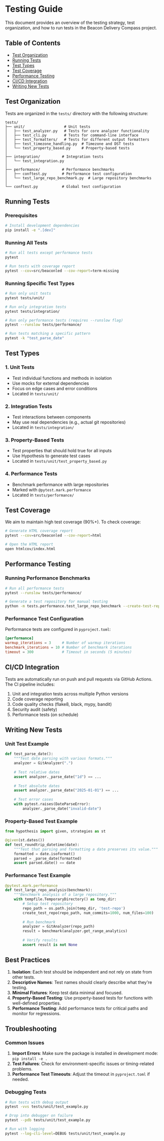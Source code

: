 # Testing Guide

This document provides an overview of the testing strategy, test organization, and how to run tests in the Beacon Delivery Compass project.

## Table of Contents
- [Test Organization](#test-organization)
- [Running Tests](#running-tests)
- [Test Types](#test-types)
- [Test Coverage](#test-coverage)
- [Performance Testing](#performance-testing)
- [CI/CD Integration](#cicd-integration)
- [Writing New Tests](#writing-new-tests)

## Test Organization

Tests are organized in the `tests/` directory with the following structure:

```
tests/
├── unit/                  # Unit tests
│   ├── test_analyzer.py   # Tests for core analyzer functionality
│   ├── test_cli.py        # Tests for command-line interface
│   ├── test_formatters/   # Tests for different output formatters
│   ├── test_timezone_handling.py  # Timezone and DST tests
│   └── test_property_based.py     # Property-based tests
│
├── integration/          # Integration tests
│   └── test_integration.py
│
├── performance/          # Performance benchmarks
│   ├── conftest.py       # Performance test configuration
│   └── test_large_repo_benchmark.py  # Large repository benchmarks
│
└── conftest.py           # Global test configuration
```

## Running Tests

### Prerequisites
```bash
# Install development dependencies
pip install -e ".[dev]"
```

### Running All Tests
```bash
# Run all tests except performance tests
pytest

# Run tests with coverage report
pytest --cov=src/beaconled --cov-report=term-missing
```

### Running Specific Test Types
```bash
# Run only unit tests
pytest tests/unit/

# Run only integration tests
pytest tests/integration/

# Run only performance tests (requires --runslow flag)
pytest --runslow tests/performance/

# Run tests matching a specific pattern
pytest -k "test_parse_date"
```

## Test Types

### 1. Unit Tests
- Test individual functions and methods in isolation
- Use mocks for external dependencies
- Focus on edge cases and error conditions
- Located in `tests/unit/`

### 2. Integration Tests
- Test interactions between components
- May use real dependencies (e.g., actual git repositories)
- Located in `tests/integration/`

### 3. Property-Based Tests
- Test properties that should hold true for all inputs
- Use Hypothesis to generate test cases
- Located in `tests/unit/test_property_based.py`

### 4. Performance Tests
- Benchmark performance with large repositories
- Marked with `@pytest.mark.performance`
- Located in `tests/performance/`

## Test Coverage

We aim to maintain high test coverage (90%+). To check coverage:

```bash
# Generate HTML coverage report
pytest --cov=src/beaconled --cov-report=html

# Open the HTML report
open htmlcov/index.html
```

## Performance Testing

### Running Performance Benchmarks

```bash
# Run all performance tests
pytest --runslow tests/performance/

# Generate a test repository for manual testing
python -m tests.performance.test_large_repo_benchmark --create-test-repo test-repo-large
```

### Performance Test Configuration

Performance tests are configured in `pyproject.toml`:

```toml
[performance]
warmup_iterations = 3     # Number of warmup iterations
benchmark_iterations = 10 # Number of benchmark iterations
timeout = 300             # Timeout in seconds (5 minutes)
```

## CI/CD Integration

Tests are automatically run on push and pull requests via GitHub Actions. The CI pipeline includes:

1. Unit and integration tests across multiple Python versions
2. Code coverage reporting
3. Code quality checks (flake8, black, mypy, bandit)
4. Security audit (safety)
5. Performance tests (on schedule)

## Writing New Tests

### Unit Test Example

```python
def test_parse_date():
    """Test date parsing with various formats."""
    analyzer = GitAnalyzer(".")
    
    # Test relative dates
    assert analyzer._parse_date("1d") == ...
    
    # Test absolute dates
    assert analyzer._parse_date("2025-01-01") == ...
    
    # Test error cases
    with pytest.raises(DateParseError):
        analyzer._parse_date("invalid-date")
```

### Property-Based Test Example

```python
from hypothesis import given, strategies as st

@given(st.dates())
def test_roundtrip_datetime(date):
    """Test that parsing and formatting a date preserves its value."""
    formatted = date.isoformat()
    parsed = _parse_date(formatted)
    assert parsed.date() == date
```

### Performance Test Example

```python
@pytest.mark.performance
def test_large_repo_analysis(benchmark):
    """Benchmark analysis of a large repository."""
    with tempfile.TemporaryDirectory() as temp_dir:
        # Setup test repository
        repo_path = os.path.join(temp_dir, 'test-repo')
        create_test_repo(repo_path, num_commits=1000, num_files=100)
        
        # Run benchmark
        analyzer = GitAnalyzer(repo_path)
        result = benchmark(analyzer.get_range_analytics)
        
        # Verify results
        assert result is not None
```

## Best Practices

1. **Isolation**: Each test should be independent and not rely on state from other tests.
2. **Descriptive Names**: Test names should clearly describe what they're testing.
3. **Minimal Fixtures**: Keep test data minimal and focused.
4. **Property-Based Testing**: Use property-based tests for functions with well-defined properties.
5. **Performance Testing**: Add performance tests for critical paths and monitor for regressions.

## Troubleshooting

### Common Issues

1. **Import Errors**: Make sure the package is installed in development mode: `pip install -e .`
2. **Test Failures**: Check for environment-specific issues or timing-related problems.
3. **Performance Test Timeouts**: Adjust the timeout in `pyproject.toml` if needed.

### Debugging Tests

```bash
# Run tests with debug output
pytest -vvs tests/unit/test_example.py

# Drop into debugger on failure
pytest --pdb tests/unit/test_example.py

# Run with logging
pytest --log-cli-level=DEBUG tests/unit/test_example.py
```
